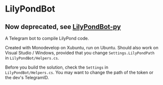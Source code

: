 # LilyPondBot

## Now deprecated, see [LilyPondBot-py](http://github.com/renyhp/LilyPondBot-py)

A Telegram bot to compile LilyPond code.

Created with Monodevelop on Xubuntu, run on Ubuntu. Should also work on Visual Studio / Windows, provided that you change  `Settings.LilyPondPath` in `LilyPondBot/Helpers.cs`.

Before you build the solution, check the `Settings` in `LilyPondBot/Helpers.cs`. You may want to change the path of the token or the dev's TelegramID.
